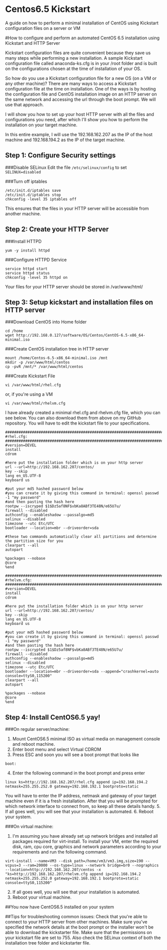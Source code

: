# Centos6.5 Kickstart
A guide on how to perform a minimal installation of CentOS using Kickstart configuration files on a server or VM

#How to configure and perform an automated CentOS 6.5 installation using Kickstart and HTTP Server


Kickstart configuration files are quite convenient because they save us many steps while performing a new installation. A sample Kickstart configuration file called anaconda-ks.cfg is in your /root folder and is built on the configurations chosen at the time of installation of your OS.

So how do you use a Kickstart configuration file for a new OS (on a VM or any other machine)? There are many ways to access a Kickstart configuration file at the time on installation. One of the ways is by hosting the configuration file and CentOS installation image on an HTTP server on the same network and accessing the url through the boot prompt. We will use that approach. 

I will show you how to set up your host HTTP server with all the files and configurations you need, after which I'll show you how to perform the installation on your target machine. 

In this entire example, I will use the 192.168.162.207 as the IP of the host machine and 192.168.194.2 as the IP of the target machine.


## Step 1: Configure Security settings

###Disable SELinux 
Edit the file ```/etc/selinux/config``` to set ```SELINUX=disabled```

###Turn off iptables
```
/etc/init.d/iptables save
/etc/init.d/iptables stop
chkconfig -level 35 iptables off
```
This ensures that the files in your HTTP server will be accessible from another machine.

## Step 2: Create your HTTP Server

###Install HTTPD
```
yum -y install httpd
```

###Configure HTTPD Service
```
service httpd start
service httpd status
chkconfig -level 35 httpd on
```
Your files for your HTTP server should be stored in /var/www/html/

## Step 3: Setup kickstart and installation files on HTTP server

###Download CentOS into Home folder
```
cd /home
wget http://192.168.0.127/software/OS/Centos/CentOS-6.5-x86_64-minimal.iso
```

###Create CentOS installation tree in HTTP server
```
mount /home/Centos-6.5-x86_64-minimal.iso /mnt
mkdir -p /var/www/html/centos
cp -pvR /mnt/* /var/www/html/centos
```

###Create Kickstart File
```
vi /var/www/html/rhel.cfg
```
 or, if you're using a VM
```
vi /var/www/html/rhelvm.cfg
```
I have already created a minimal rhel.cfg and rhelvm.cfg file, which you can see below. You can also download them from above on my GitHub repository.
You will have to edit the kickstart file to your specifications. 
```
###########################################################################################
#rhel.cfg:
###########################################################################################
#version=DEVEL
install
cdrom

#here put the installation folder which is on your http server
url --url=http://192.168.162.207/centos/
key --skip
lang en_US.UTF-8
keyboard us

#put your md5 hashed password below
#you can create it by giving this command in terminal: openssl passwd -1 "my password"
#and then pasting the hash here
rootpw --iscryped $1$Dz5af8NF$vbKa8ABf3TE48N/e65U7u/
firewall --disabled
authconfig --enableshadow --passalgo=md5
selinux --disabled
timezone --utc Etc/UTC
bootloader --location=mbr --driveorder=sda

#these two commands automatically clear all partitions and determine the partition size for you
clearpart --all
autopart

%packages --nobase
@core
%end
```

```
#############################################################################################
#rhelvm.cfg:
#############################################################################################
#version=DEVEL
install
cdrom

#here put the installation folder which is on your http server
url --url=http://192.168.162.207/centos/
key --skip
lang en_US.UTF-8
keyboard us

#put your md5 hashed password below
#you can create it by giving this command in terminal: openssl passwd -1 "my password"
#and then pasting the hash here
rootpw --iscrypted $1$Dz5af8NF$vbKa8ABf3TE48N/e65U7u/
firewall --disabled
authconfig --enableshadow --passalgo=md5
selinux --disabled
timezone --utc Etc/UTC
bootloader --location=mbr --driveorder=sda --append="crashkernel=auto console=ttyS0,115200"
clearpart --all
autopart

%packages --nobase
@core
%end
```

## Step 4: Install CentOS6.5 yay!

###On regular server/machine:
 1. Mount CentOS6.5 minimal ISO as virtual media on management console and reboot machine.
 2. Enter boot menu and select Virtual CDROM
 3. Press ESC and soon you will see a boot prompt that looks like
```
boot:
```
 4. Enter the following command in the boot prompt and press enter
```
linux ks=http://192.168.162.207/rhel.cfg append ip=192.168.194.2 netmask=255.255.252.0 gateway=192.168.192.1 bootproto=static 
```
You will have to enter the IP address, netmask and gateway of your target machine even if it is a fresh installation.
After that you will be prompted for which network interface to connect from, so keep all these details handy.
 5. If all goes well, you will see that your installation is automated.
 6. Reboot your system.


###On virtual machine:
 1. I'm assuming you have already set up network bridges and installed all packages required for virt-install.
   To install your VM, enter the required disk, ram, cpu core, graphics and network parameters according to your requirements and run the following command. 

```
virt-install --name=VM3 --disk path=/home/vm3/vm3.img,size=190 --vcpus=3 --ram=20000 --os-type=linux --network bridge=br0 --nographics --location=http://192.168.162.207/centos -x "ks=http://192.168.162.207/rhelvm.cfg append ip=192.168.194.2 netmask=255.255.252.0 gateway=192.168.192.1 bootproto=static console=ttyS0,115200"
```
 2. If all goes well, you will see that your installation is automated.
 3. Reboot your virtual machine.

##You now have CentOS6.5 installed on your system

##Tips for troubleshooting common issues:
Check that you're able to connect to your HTTP server from other machines.
Make sure you've specified the network details at the boot prompt or the installer won't be able to download the kickstarter file.
Make sure that the permissions on your kickstart file are set to 755. Also check the SELinux context of both the installation tree folder and kickstarter file.

